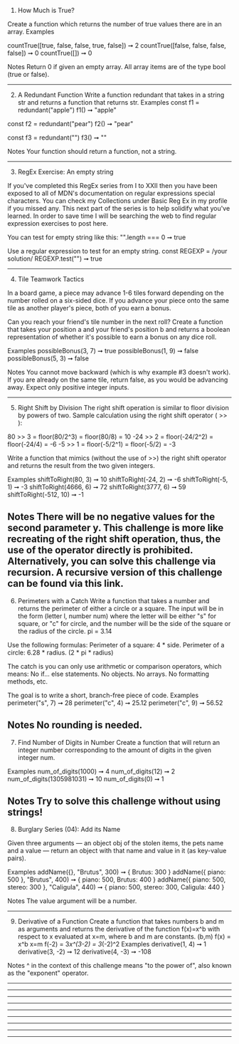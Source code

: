 1. How Much is True?

Create a function which returns the number of true values there are in an array.
Examples

countTrue([true, false, false, true, false]) ➞ 2
countTrue([false, false, false, false]) ➞ 0
countTrue([]) ➞ 0

Notes
Return 0 if given an empty array.
All array items are of the type bool (true or false).

  -------------------------------------------------
2. A Redundant Function
Write a function redundant that takes in a string str and returns a function that returns str.
Examples
const f1 = redundant("apple")
f1() ➞ "apple"

const f2 = redundant("pear")
f2() ➞ "pear"

const f3 = redundant("")
f3() ➞ ""

Notes
Your function should return a function, not a string.

  -------------------------------------------------
3. RegEx Exercise: An empty string

If you've completed this RegEx series from I to XXII then you have been exposed to all of MDN's documentation on regular expressions special characters. You can check my Collections under Basic Reg Ex in my profile if you missed any. This next part of the series is to help solidify what you've learned. In order to save time I will be searching the web to find regular expression exercises to post here.

You can test for empty string like this:
"".length === 0 ➞ true

Use a regular expression to test for an empty string.
const REGEXP = /your solution/
REGEXP.test("") ➞ true

  -------------------------------------------------
4. Tile Teamwork Tactics

In a board game, a piece may advance 1-6 tiles forward depending on the number rolled on a six-sided dice. If you advance your piece onto the same tile as another player's piece, both of you earn a bonus.

Can you reach your friend's tile number in the next roll? Create a function that takes your position a and your friend's position b and returns a boolean representation of whether it's possible to earn a bonus on any dice roll.

Examples
possibleBonus(3, 7) ➞ true
possibleBonus(1, 9) ➞ false
possibleBonus(5, 3) ➞ false

Notes
You cannot move backward (which is why example #3 doesn't work).
If you are already on the same tile, return false, as you would be advancing away.
Expect only positive integer inputs.

  -------------------------------------------------
5. Right Shift by Division
The right shift operation is similar to floor division by powers of two.
Sample calculation using the right shift operator ( >> ):

80 >> 3 = floor(80/2^3) = floor(80/8) = 10
-24 >> 2 = floor(-24/2^2) = floor(-24/4) = -6
-5 >> 1 = floor(-5/2^1) = floor(-5/2) = -3

Write a function that mimics (without the use of >>) the right shift operator and returns the result from the two given integers.

Examples
shiftToRight(80, 3) ➞ 10
shiftToRight(-24, 2) ➞ -6
shiftToRight(-5, 1) ➞ -3
shiftToRight(4666, 6) ➞ 72
shiftToRight(3777, 6) ➞ 59
shiftToRight(-512, 10) ➞ -1

Notes
  There will be no negative values for the second parameter y.
  This challenge is more like recreating of the right shift operation, thus, the use of the operator directly is prohibited.
  Alternatively, you can solve this challenge via recursion.
  A recursive version of this challenge can be found via this link.
  -------------------------------------------------
6. Perimeters with a Catch
Write a function that takes a number and returns the perimeter of either a circle or a square. The input will be in the form (letter l, number num) where the letter will be either "s" for square, or "c" for circle, and the number will be the side of the square or the radius of the circle.
pi = 3.14

Use the following formulas:
Perimeter of a square: 4 * side.
Perimeter of a circle: 6.28 * radius.  (2 * pi * radius)

The catch is you can only use arithmetic or comparison operators, which means:
    No if... else statements.
    No objects.
    No arrays.
    No formatting methods, etc.

The goal is to write a short, branch-free piece of code.
Examples
perimeter("s", 7) ➞ 28
perimeter("c", 4) ➞ 25.12
perimeter("c", 9) ➞ 56.52

Notes
No rounding is needed.
  -------------------------------------------------
7. Find Number of Digits in Number
Create a function that will return an integer number corresponding to the amount of digits in the given integer num.

Examples
num_of_digits(1000) ➞ 4
num_of_digits(12) ➞ 2
num_of_digits(1305981031) ➞ 10
num_of_digits(0) ➞ 1

Notes
Try to solve this challenge without using strings!
  -------------------------------------------------
8. Burglary Series (04): Add its Name

Given three arguments ⁠— an object obj of the stolen items, the pets name and a value ⁠— return an object with that name and value in it (as key-value pairs).

Examples
addName({}, "Brutus", 300) ➞ { Brutus: 300 }
addName({ piano: 500 }, "Brutus", 400) ➞ { piano: 500, Brutus: 400 }
addName({ piano: 500, stereo: 300 }, "Caligula", 440) ➞ { piano: 500, stereo: 300, Caligula: 440 }

Notes
The value argument will be a number.

  -------------------------------------------------
9. Derivative of a Function
Create a function that takes numbers b and m as arguments and returns the derivative of the function f(x)=x^b with respect to x evaluated at x=m, where b and m are constants.
(b,m)
f(x) = x^b   x=m
f(-2) = 3*x^(3-2) = 3*(-2)^2
Examples
derivative(1, 4) ➞ 1
derivative(3, -2) ➞ 12
derivative(4, -3) ➞ -108

Notes
^ in the context of this challenge means "to the power of", also known as the "exponent" operator.

  -------------------------------------------------
  -------------------------------------------------
  -------------------------------------------------
  -------------------------------------------------
  -------------------------------------------------
  -------------------------------------------------
  -------------------------------------------------
  -------------------------------------------------
  -------------------------------------------------